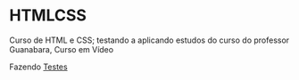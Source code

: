 # HTMLCSS
 Curso de HTML e CSS; testando a aplicando estudos do curso do professor Guanabara, Curso em Vídeo

 <p>Fazendo <a href="youtube.com">Testes</a></p>
